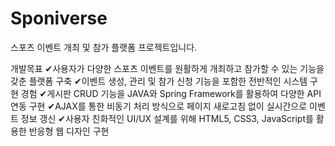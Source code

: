 # Sponiverse
스포츠 이벤트 개최 및 참가 플랫폼 프로젝트입니다.

개발목표
✔사용자가  다양한  스포츠  이벤트를  원활하게  개최하고  참가할  수  있는  기능을  갖춘  플랫폼  구축 
✔이벤트  생성,  관리  및  참가  신청  기능을  포함한  전반적인  시스템  구현  경험
✔게시판  CRUD  기능을  JAVA와  Spring  Framework를  활용하여  다양한  API  연동  구현
✔AJAX를  통한  비동기  처리  방식으로  페이지  새로고침  없이  실시간으로  이벤트  정보  갱신 
✔사용자  친화적인  UI/UX  설계를  위해  HTML5,  CSS3,  JavaScript를  활용한  반응형  웹  디자인  구현
